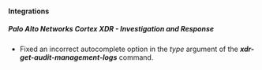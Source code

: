 
#### Integrations
##### Palo Alto Networks Cortex XDR - Investigation and Response
- Fixed an incorrect autocomplete option in the *type* argument of the ***xdr-get-audit-management-logs*** command.

